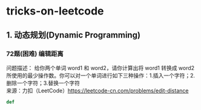 # tricks-on-leetcode
## 1. 动态规划(Dynamic Programming)
### 72题(困难) 编辑距离
问题描述：
给你两个单词 word1 和 word2，请你计算出将 word1 转换成 word2 所使用的最少操作数。你可以对一个单词进行如下三种操作：1.插入一个字符；2.删除一个字符；3.替换一个字符  
来源：力扣（LeetCode）https://leetcode-cn.com/problems/edit-distance

``` python
def
```
